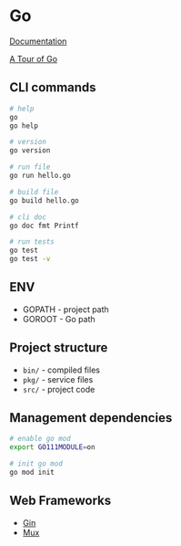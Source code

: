 # Go

[Documentation](https://golang.org/doc/)

[A Tour of Go](https://tour.golang.org/list)

## CLI commands

```bash
# help
go
go help

# version
go version

# run file
go run hello.go

# build file
go build hello.go

# cli doc
go doc fmt Printf

# run tests
go test
go test -v
```

## ENV

- GOPATH - project path
- GOROOT - Go path

## Project structure

- `bin/` - compiled files
- `pkg/` - service files
- `src/` - project code

## Management dependencies

```bash
# enable go mod
export GO111MODULE=on

# init go mod
go mod init
```

## Web Frameworks

- [Gin](https://github.com/gin-gonic/gin)
- [Mux](https://github.com/gorilla/mux)
